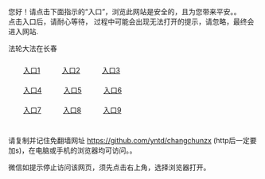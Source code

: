 您好！请点击下面指示的“入口”，浏览此网站是安全的，且为您带来平安。。 <br/>
点击入口后，请耐心等待， 过程中可能会出现无法打开的提示，请忽略，最终会进入网站. </br>

法轮大法在长春<br/>
<div style="padding:10px"><a style="margin:20px" target="_blank" href="https://d1knkeb2en6u6y.cloudfront.net/2Qpsp?kcedqvd" id="ccLink1" rel="nofollow">入口1</a> <a target="_blank" style="margin:20px" href="https://d379l4df7vh5qe.cloudfront.net/2Qpsp?qpjgbqz" id="ccLink2" rel="nofollow">入口2</a> <a style="margin:20px" target="_blank" href="https://du4nmm9k8a37f.cloudfront.net/2Qpsp?zvqejw" id="ccLink3" rel="nofollow">入口3</a></div>

<div style="padding:10px" ><a style="margin:20px" target="_blank" href="https://d1knkeb2en6u6y.cloudfront.net/2Qpsp?kcedqvd" id="ccLink4" rel="nofollow">入口4</a> <a style="margin:20px" href="https://d379l4df7vh5qe.cloudfront.net/2Qpsp?qpjgbqz" target="_blank" id="ccLink5" rel="nofollow">入口5</a> <a style="margin:20px" href="https://du4nmm9k8a37f.cloudfront.net/2Qpsp?zvqejw" target="_blank" id="ccLink6" rel="nofollow">入口6</a></div>

<div style="padding:10px"><a style="margin:20px" target="_blank" href="https://d1knkeb2en6u6y.cloudfront.net/2Qpsp?kcedqvd" id="ccLink7" rel="nofollow">入口7</a> <a style="margin:20px" href="https://d379l4df7vh5qe.cloudfront.net/2Qpsp?qpjgbqz" target="_blank" id="ccLink8" rel="nofollow">入口8</a> <a style="margin:20px" target="_blank" href="https://du4nmm9k8a37f.cloudfront.net/2Qpsp?zvqejw" id="ccLink9" rel="nofollow">入口9</a></div>

<br/>



请复制并记住免翻墙网址 https://github.com/yntd/changchunzx (http后一定要加s)，在电脑或手机的浏览器均可访问。。<br/>

微信如提示停止访问该网页，须先点击右上角，选择浏览器打开。

